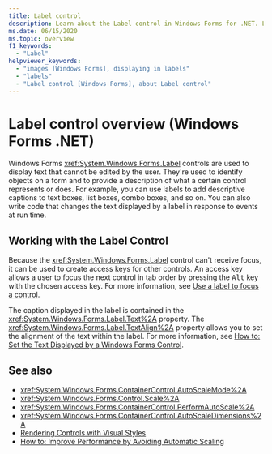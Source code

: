 ```yaml
---
title: Label control
description: Learn about the Label control in Windows Forms for .NET. Labels are used to identify visual elements to the user.
ms.date: 06/15/2020
ms.topic: overview
f1_keywords: 
  - "Label"
helpviewer_keywords: 
  - "images [Windows Forms], displaying in labels"
  - "labels"
  - "Label control [Windows Forms], about Label control"
---
```


# Label control overview (Windows Forms .NET)

Windows Forms <xref:System.Windows.Forms.Label> controls are used to display text that cannot be edited by the user. They're used to identify objects on a form and to provide a description of what a certain control represents or does. For example, you can use labels to add descriptive captions to text boxes, list boxes, combo boxes, and so on. You can also write code that changes the text displayed by a label in response to events at run time.

## Working with the Label Control  

Because the <xref:System.Windows.Forms.Label> control can't receive focus, it can be used to create access keys for other controls. An access key allows a user to focus the next control in tab order by pressing the <kbd>Alt</kbd> key with the chosen access key. For more information, see [Use a label to focus a control](how-to-create-access-keys.md#use-a-label-to-focus-a-control).
  
The caption displayed in the label is contained in the <xref:System.Windows.Forms.Label.Text%2A> property. The <xref:System.Windows.Forms.Label.TextAlign%2A> property allows you to set the alignment of the text within the label. For more information, see [How to: Set the Text Displayed by a Windows Forms Control](how-to-set-the-display-text.md).

## See also

- <xref:System.Windows.Forms.ContainerControl.AutoScaleMode%2A>
- <xref:System.Windows.Forms.Control.Scale%2A>
- <xref:System.Windows.Forms.ContainerControl.PerformAutoScale%2A>
- <xref:System.Windows.Forms.ContainerControl.AutoScaleDimensions%2A>
- [Rendering Controls with Visual Styles](controls/rendering-controls-with-visual-styles.md)
- [How to: Improve Performance by Avoiding Automatic Scaling](advanced/how-to-improve-performance-by-avoiding-automatic-scaling.md)
